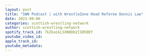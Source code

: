 ```yaml
---
layout: post
title: "SWN Podcast | with WrestleZone Head Referee Dennis Law"
date: 2021-09-06
categories: scottish-wrestling-network
author: scottish-wrestling-network
spotify_track_id: 7kZkaikLSXN0Db2II8hDEY
youtube_video_id: 
apple_track_id: 
youtube_metadata: 
---
```

